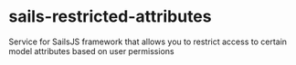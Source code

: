 sails-restricted-attributes
===========================

Service for SailsJS framework that allows you to restrict access to certain model attributes based on user permissions
